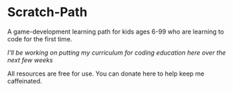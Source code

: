 # Scratch-Path
A game-development learning path for kids ages 6-99 who are learning to code for the first time.


*I'll be working on putting my curriculum for coding education here over the next few weeks*  

All resources are free for use. You can donate here to help keep me caffeinated.
